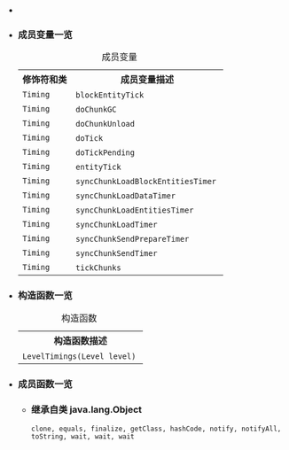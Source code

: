 <div class="summary">
<ul class="blockList">
<li class="blockList">

<li class="blockList"><a name="field.summary">
<!--   -->
</a>
<h3>成员变量一览</h3>
<table class="memberSummary" border="0" cellpadding="3" cellspacing="0" summary="Field Summary table, listing fields, and an explanation">
<caption><span>成员变量</span><span class="tabEnd"> </span></caption>
<tr>
<th>修饰符和类</th>
<th>成员变量描述</th>
</tr>
<tr class="altColor">
<td class="colFirst"><code><a  title="class in co.aikar.timings">Timing</a></code></td>
<td class="colLast"><code><span class="memberNameLink"><a >blockEntityTick</a></span></code> </td>
</tr>
<tr class="rowColor">
<td class="colFirst"><code><a  title="class in co.aikar.timings">Timing</a></code></td>
<td class="colLast"><code><span class="memberNameLink"><a >doChunkGC</a></span></code> </td>
</tr>
<tr class="altColor">
<td class="colFirst"><code><a  title="class in co.aikar.timings">Timing</a></code></td>
<td class="colLast"><code><span class="memberNameLink"><a >doChunkUnload</a></span></code> </td>
</tr>
<tr class="rowColor">
<td class="colFirst"><code><a  title="class in co.aikar.timings">Timing</a></code></td>
<td class="colLast"><code><span class="memberNameLink"><a >doTick</a></span></code> </td>
</tr>
<tr class="altColor">
<td class="colFirst"><code><a  title="class in co.aikar.timings">Timing</a></code></td>
<td class="colLast"><code><span class="memberNameLink"><a >doTickPending</a></span></code> </td>
</tr>
<tr class="rowColor">
<td class="colFirst"><code><a  title="class in co.aikar.timings">Timing</a></code></td>
<td class="colLast"><code><span class="memberNameLink"><a >entityTick</a></span></code> </td>
</tr>
<tr class="altColor">
<td class="colFirst"><code><a  title="class in co.aikar.timings">Timing</a></code></td>
<td class="colLast"><code><span class="memberNameLink"><a >syncChunkLoadBlockEntitiesTimer</a></span></code> </td>
</tr>
<tr class="rowColor">
<td class="colFirst"><code><a  title="class in co.aikar.timings">Timing</a></code></td>
<td class="colLast"><code><span class="memberNameLink"><a >syncChunkLoadDataTimer</a></span></code> </td>
</tr>
<tr class="altColor">
<td class="colFirst"><code><a  title="class in co.aikar.timings">Timing</a></code></td>
<td class="colLast"><code><span class="memberNameLink"><a >syncChunkLoadEntitiesTimer</a></span></code> </td>
</tr>
<tr class="rowColor">
<td class="colFirst"><code><a  title="class in co.aikar.timings">Timing</a></code></td>
<td class="colLast"><code><span class="memberNameLink"><a >syncChunkLoadTimer</a></span></code> </td>
</tr>
<tr class="altColor">
<td class="colFirst"><code><a  title="class in co.aikar.timings">Timing</a></code></td>
<td class="colLast"><code><span class="memberNameLink"><a >syncChunkSendPrepareTimer</a></span></code> </td>
</tr>
<tr class="rowColor">
<td class="colFirst"><code><a  title="class in co.aikar.timings">Timing</a></code></td>
<td class="colLast"><code><span class="memberNameLink"><a >syncChunkSendTimer</a></span></code> </td>
</tr>
<tr class="altColor">
<td class="colFirst"><code><a  title="class in co.aikar.timings">Timing</a></code></td>
<td class="colLast"><code><span class="memberNameLink"><a >tickChunks</a></span></code> </td>
</tr>
</table>
</li>
</ul>
<!-- ======== CONSTRUCTOR SUMMARY ======== -->
<ul class="blockList">
<li class="blockList"><a name="constructor.summary">
<!--   -->
</a>
<h3>构造函数一览</h3>
<table class="memberSummary" border="0" cellpadding="3" cellspacing="0" summary="Constructor Summary table, listing constructors, and an explanation">
<caption><span>构造函数</span><span class="tabEnd"> </span></caption>
<tr>
<th>构造函数描述</th>
</tr>
<tr class="altColor">
<td class="colOne"><code><span class="memberNameLink"><a >LevelTimings</a></span>(<a  title="class in cn.nukkit.level">Level</a> level)</code> </td>
</tr>
</table>
</li>
</ul>
<!-- ========== METHOD SUMMARY =========== -->
<ul class="blockList">
<li class="blockList"><a name="method.summary">
<!--   -->
</a>
<h3>成员函数一览</h3>
<ul class="blockList">
<li class="blockList"><a name="methods.inherited.from.class.java.lang.Object">
<!--   -->
</a>
<h3>继承自类 java.lang.<a  title="class or interface in java.lang">Object</a></h3>
<code><a  title="class or interface in java.lang">clone</a>, <a  title="class or interface in java.lang">equals</a>, <a  title="class or interface in java.lang">finalize</a>, <a  title="class or interface in java.lang">getClass</a>, <a  title="class or interface in java.lang">hashCode</a>, <a  title="class or interface in java.lang">notify</a>, <a  title="class or interface in java.lang">notifyAll</a>, <a  title="class or interface in java.lang">toString</a>, <a  title="class or interface in java.lang">wait</a>, <a  title="class or interface in java.lang">wait</a>, <a  title="class or interface in java.lang">wait</a></code></li>
</ul>
</li>
</ul>
</li>
</ul>
</div>
